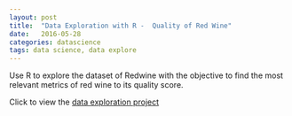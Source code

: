 ```yaml
---  
layout: post
title:  "Data Exploration with R -  Quality of Red Wine"
date:   2016-05-28
categories: datascience
tags: data science, data explore
---
```

Use R to explore the dataset of Redwine with the objective to find the most relevant metrics of red wine to its quality score.

Click to view the [data exploration project](/en/data-science/data-exploration-project-1.html)